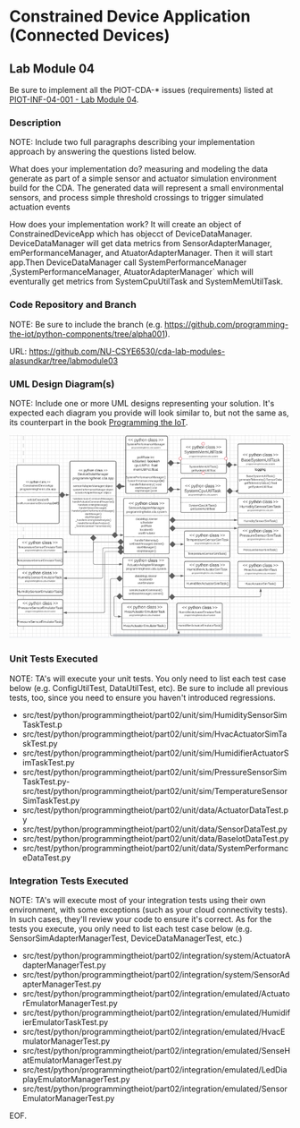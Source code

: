 # Constrained Device Application (Connected Devices)

## Lab Module 04

Be sure to implement all the PIOT-CDA-* issues (requirements) listed at [PIOT-INF-04-001 - Lab Module 04](https://github.com/orgs/programming-the-iot/projects/1#column-10488379).

### Description

NOTE: Include two full paragraphs describing your implementation approach by answering the questions listed below.

What does your implementation do? 
measuring and modeling the data generate as part of a simple sensor and actuator simulation environment build for the CDA. The generated data will represent a small environmental sensors, and process simple threshold crossings to trigger simulated actuation events

How does your implementation work?
 It will create an object of ConstrainedDeviceApp which has objecct of DeviceDataManager. DeviceDataManager will get data metrics from SensorAdapterManager, emPerformanceManager, and AtuatorAdapterManager. 
Then it will start app.Then DeviceDataManager call SystemPerformanceManager ,SystemPerformanceManager, AtuatorAdapterManager`  which will eventurally get metrics from SystemCpuUtilTask and SystemMemUtilTask.

### Code Repository and Branch

NOTE: Be sure to include the branch (e.g. https://github.com/programming-the-iot/python-components/tree/alpha001).

URL: https://github.com/NU-CSYE6530/cda-lab-modules-alasundkar/tree/labmodule03 

### UML Design Diagram(s)

NOTE: Include one or more UML designs representing your solution. It's expected each
diagram you provide will look similar to, but not the same as, its counterpart in the
book [Programming the IoT](https://learning.oreilly.com/library/view/programming-the-internet/9781492081401/).

![Image of CDA-LAB04](cda.png)
### Unit Tests Executed

NOTE: TA's will execute your unit tests. You only need to list each test case below
(e.g. ConfigUtilTest, DataUtilTest, etc). Be sure to include all previous tests, too,
since you need to ensure you haven't introduced regressions.

- src/test/python/programmingtheiot/part02/unit/sim/HumiditySensorSimTaskTest.p 
- src/test/python/programmingtheiot/part02/unit/sim/HvacActuatorSimTaskTest.py
- src/test/python/programmingtheiot/part02/unit/sim/HumidifierActuatorSimTaskTest.py
- src/test/python/programmingtheiot/part02/unit/sim/PressureSensorSimTaskTest.py- src/test/python/programmingtheiot/part02/unit/sim/TemperatureSensorSimTaskTest.py
- src/test/python/programmingtheiot/part02/unit/data/ActuatorDataTest.py
- src/test/python/programmingtheiot/part02/unit/data/SensorDataTest.py
- src/test/python/programmingtheiot/part02/unit/data/BaseIotDataTest.py
- src/test/python/programmingtheiot/part02/unit/data/SystemPerformanceDataTest.py

### Integration Tests Executed

NOTE: TA's will execute most of your integration tests using their own environment, with
some exceptions (such as your cloud connectivity tests). In such cases, they'll review
your code to ensure it's correct. As for the tests you execute, you only need to list each
test case below (e.g. SensorSimAdapterManagerTest, DeviceDataManagerTest, etc.)


- src/test/python/programmingtheiot/part02/integration/system/ActuatorAdapterManagerTest.py
- src/test/python/programmingtheiot/part02/integration/system/SensorAdapterManagerTest.py 
- src/test/python/programmingtheiot/part02/integration/emulated/ActuatorEmulatorManagerTest.py
- src/test/python/programmingtheiot/part02/integration/emulated/HumidifierEmulatorTaskTest.py
- src/test/python/programmingtheiot/part02/integration/emulated/HvacEmulatorManagerTest.py
- src/test/python/programmingtheiot/part02/integration/emulated/SenseHatEmulatorManagerTest.py
- src/test/python/programmingtheiot/part02/integration/emulated/LedDiaplayEmulatorManagerTest.py
- src/test/python/programmingtheiot/part02/integration/emulated/SensorEmulatorManagerTest.py


EOF.
